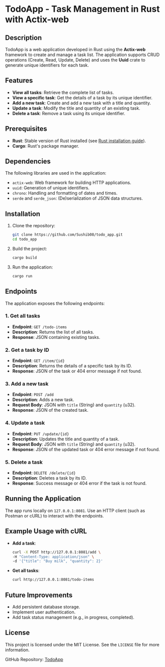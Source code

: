 # TodoApp - Task Management in Rust with Actix-web

## Description
TodoApp is a web application developed in Rust using the **Actix-web** framework to create and manage a task list. The application supports CRUD operations (Create, Read, Update, Delete) and uses the **Uuid** crate to generate unique identifiers for each task.

## Features
- **View all tasks**: Retrieve the complete list of tasks.
- **View a specific task**: Get the details of a task by its unique identifier.
- **Add a new task**: Create and add a new task with a title and quantity.
- **Update a task**: Modify the title and quantity of an existing task.
- **Delete a task**: Remove a task using its unique identifier.

## Prerequisites
- **Rust**: Stable version of Rust installed (see [Rust installation guide](https://www.rust-lang.org/tools/install)).
- **Cargo**: Rust's package manager.

## Dependencies
The following libraries are used in the application:
- `actix-web`: Web framework for building HTTP applications.
- `uuid`: Generation of unique identifiers.
- `chrono`: Handling and formatting of dates and times.
- `serde` and `serde_json`: (De)serialization of JSON data structures.

## Installation
1. Clone the repository:
   ```bash
   git clone https://github.com/Sushib08/todo_app.git
   cd todo_app
   ```
2. Build the project:
   ```bash
   cargo build
   ```
3. Run the application:
   ```bash
   cargo run
   ```

## Endpoints
The application exposes the following endpoints:

### 1. Get all tasks
- **Endpoint**: `GET /todo-items`
- **Description**: Returns the list of all tasks.
- **Response**: JSON containing existing tasks.

### 2. Get a task by ID
- **Endpoint**: `GET /item/{id}`
- **Description**: Returns the details of a specific task by its ID.
- **Response**: JSON of the task or 404 error message if not found.

### 3. Add a new task
- **Endpoint**: `POST /add`
- **Description**: Adds a new task.
- **Request Body**: JSON with `title` (String) and `quantity` (u32).
- **Response**: JSON of the created task.

### 4. Update a task
- **Endpoint**: `PUT /update/{id}`
- **Description**: Updates the title and quantity of a task.
- **Request Body**: JSON with `title` (String) and `quantity` (u32).
- **Response**: JSON of the updated task or 404 error message if not found.

### 5. Delete a task
- **Endpoint**: `DELETE /delete/{id}`
- **Description**: Deletes a task by its ID.
- **Response**: Success message or 404 error if the task is not found.

## Running the Application
The app runs locally on `127.0.0.1:8081`. Use an HTTP client (such as Postman or cURL) to interact with the endpoints.

## Example Usage with cURL
- **Add a task**:
   ```bash
   curl -X POST http://127.0.0.1:8081/add \
   -H "Content-Type: application/json" \
   -d '{"title": "Buy milk", "quantity": 2}'
   ```

- **Get all tasks**:
   ```bash
   curl http://127.0.0.1:8081/todo-items
   ```

## Future Improvements
- Add persistent database storage.
- Implement user authentication.
- Add task status management (e.g., in progress, completed).

## License
This project is licensed under the MIT License. See the `LICENSE` file for more information.

GitHub Repository: [TodoApp](https://github.com/Sushib08/todo_app.git)

